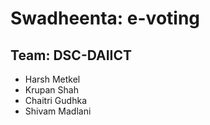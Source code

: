 # Swadheenta: e-voting

## Team: DSC-DAIICT

- Harsh Metkel
- Krupan Shah
- Chaitri Gudhka
- Shivam Madlani
